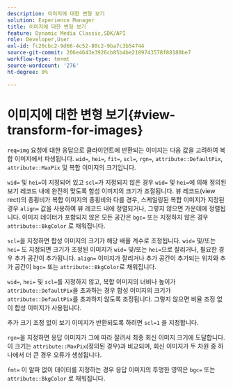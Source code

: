 ```yaml
---
description: 이미지에 대한 변형 보기
solution: Experience Manager
title: 이미지에 대한 변형 보기
feature: Dynamic Media Classic,SDK/API
role: Developer,User
exl-id: fc20cbc2-9d66-4c52-80c2-9ba7c3b54744
source-git-commit: 206e4643e3926cb85b4be2189743578f88180be7
workflow-type: tm+mt
source-wordcount: '276'
ht-degree: 0%

---
```


# 이미지에 대한 변형 보기{#view-transform-for-images}

`req=img` 요청에 대한 응답으로 클라이언트에 반환되는 이미지는 다음 값을 고려하여 복합 이미지에서 파생됩니다. `wid=`, `hei=`, `fit=`, `scl=`, `rgn=`, `attribute::DefaultPix`, `attribute::MaxPix` 및 복합 이미지의 크기입니다.

`wid=` 및 `hei=`이 지정되어 있고 `scl=`가 지정되지 않은 경우 `wid=` 및 `hei=`에 의해 정의된 보기 레코드 내에 완전히 맞도록 합성 이미지의 크기가 조절됩니다. 뷰 레코드(view rect)의 종횡비가 복합 이미지의 종횡비와 다를 경우, 스케일링된 복합 이미지가 지정된 경우 `align=` 값을 사용하여 뷰 레코드 내에 정렬되거나, 그렇지 않으면 가운데에 정렬됩니다. 이미지 데이터가 포함되지 않은 모든 공간은 `bgc=` 또는 지정하지 않은 경우 `attribute::BkgColor` 로 채워집니다.

`scl=`을 지정하면 합성 이미지의 크기가 해당 배율 계수로 조정됩니다. `wid=` 및/또는 `hei=` 도 지정되면 크기가 조정된 이미지가 `wid=` 및/또는 `hei=`으로 잘리거나, 필요한 경우 추가 공간이 추가됩니다. `align=` 이미지가 잘리거나 추가 공간이 추가되는 위치와 추가 공간이  `bgc=` 또는  `attribute::BkgColor`로 채워집니다.

`wid=`, `hei=` 및 `scl=`를 지정하지 않고, 복합 이미지의 너비나 높이가 `attribute::DefaultPix`을 초과하는 경우 합성 이미지의 크기가 `attribute::DefaultPix`를 초과하지 않도록 조정됩니다. 그렇지 않으면 비율 조정 없이 합성 이미지가 사용됩니다.

추가 크기 조정 없이 보기 이미지가 반환되도록 하려면 `scl=1` 을 지정합니다.

`rgn=`을 지정하면 응답 이미지가 그에 따라 잘려서 최종 회신 이미지 크기에 도달합니다. 이 크기는 `attribute::MaxPix`(정의된 경우)과 비교되며, 회신 이미지가 두 차원 중 하나에서 더 큰 경우 오류가 생성됩니다.

`fmt=` 이 알파 없이 데이터를 지정하는 경우 응답 이미지의 투명한 영역은 `bgc=` 또는 `attribute::BkgColor` 로 채워집니다.
